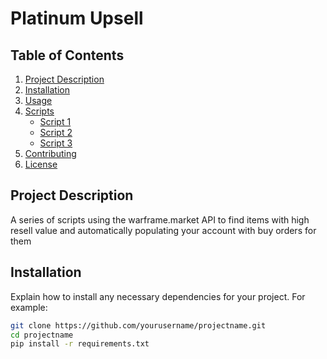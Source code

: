 # Platinum Upsell

## Table of Contents
1. [Project Description](#project-description)
2. [Installation](#installation)
3. [Usage](#usage)
4. [Scripts](#scripts)
    - [Script 1](#script-1)
    - [Script 2](#script-2)
    - [Script 3](#script-3)
5. [Contributing](#contributing)
6. [License](#license)

## Project Description
A series of scripts using the warframe.market API to find items with high resell value and automatically populating your account with buy orders for them

## Installation
Explain how to install any necessary dependencies for your project. For example:

```bash
git clone https://github.com/yourusername/projectname.git
cd projectname
pip install -r requirements.txt
